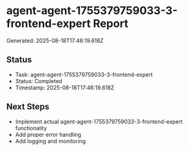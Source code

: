 # agent-agent-1755379759033-3-frontend-expert Report

Generated: 2025-08-18T17:46:19.618Z

## Status
- Task: agent-agent-1755379759033-3-frontend-expert
- Status: Completed
- Timestamp: 2025-08-18T17:46:19.618Z

## Next Steps
- Implement actual agent-agent-1755379759033-3-frontend-expert functionality
- Add proper error handling
- Add logging and monitoring
